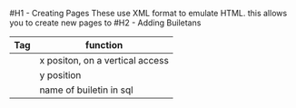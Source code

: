 #H1  - Creating Pages
These use XML format to emulate HTML. this allows you to create new pages to 
#H2 - Adding Builetans

| Tag | function |
|----------|----------|
| <xpos>| x positon, on a vertical access|
| <ypos>| y position|
| <name> | name of builetin in sql|


